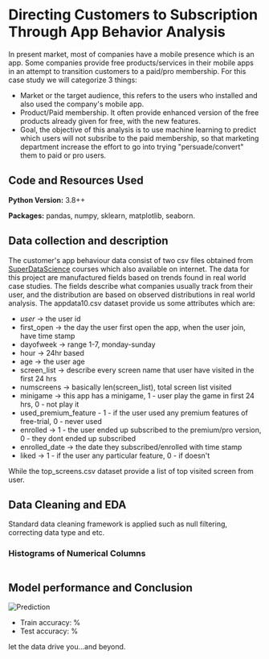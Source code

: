 # Directing Customers to Subscription Through App Behavior Analysis
In present market, most of companies have a mobile presence which is an app. Some companies provide free products/services in their mobile apps in an attempt to transition customers to a paid/pro membership. For this case study we will categorize 3 things:
* Market or the target audience, this refers to the users who installed and also used the company's mobile app.
* Product/Paid membership. It often provide enhanced version of the free products already given for free, with the new features.
* Goal, the objective of this analysis is to use machine learning to predict which users will not subsribe to the paid membership, so that marketing department increase the effort to go into trying "persuade/convert" them to paid or pro users.

## Code and Resources Used 
**Python Version:** 3.8++

**Packages:** pandas, numpy, sklearn, matplotlib, seaborn.

## Data collection and description
The customer's app behaviour data consist of two csv files obtained from [SuperDataScience](https://www.superdatascience.com/courses) courses which also available on internet. The data for this project are manufactured fields based on trends found in real world case studies. The fields describe what companies usually track from their user, and the distribution are based on observed distributions in real world analysis. The appdata10.csv dataset provide us some attributes which are:
* *user* -> the user id
* first_open -> the day the user first open the app, when the user join, have time stamp
* dayofweek -> range 1-7, monday-sunday
* hour -> 24hr based 
* age -> the user age 
* screen_list -> describe every screen name that user have visited in the first 24 hrs
* numscreens -> basically len(screen_list), total screen list visited
* minigame -> this app has a minigame, 1 - user play the game in first 24 hrs, 0 - not play it
* used_premium_feature - 1 - if the user used any premium features of free-trial, 0 - never used
* enrolled -> 1 - the user ended up subscribed to the premium/pro version, 0 - they dont ended up subscribed
* enrolled_date -> the date they subscribed/enrolled with time stamp
* liked -> 1 - if the user any particular feature, 0 - if doesn't

While the top_screens.csv dataset provide a list of top visited screen from user.

## Data Cleaning and EDA
Standard data cleaning framework is applied such as null filtering, correcting data type and etc.

### Histograms of Numerical Columns

![]()


## Model performance and Conclusion


![Prediction]()

* Train accuracy:  %
* Test accuracy:  %


let the data drive you...and beyond.
